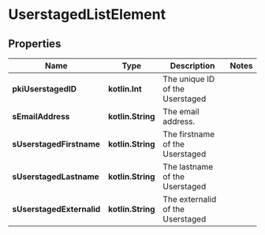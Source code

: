 
# UserstagedListElement

## Properties
| Name | Type | Description | Notes |
| ------------ | ------------- | ------------- | ------------- |
| **pkiUserstagedID** | **kotlin.Int** | The unique ID of the Userstaged |  |
| **sEmailAddress** | **kotlin.String** | The email address. |  |
| **sUserstagedFirstname** | **kotlin.String** | The firstname of the Userstaged |  |
| **sUserstagedLastname** | **kotlin.String** | The lastname of the Userstaged |  |
| **sUserstagedExternalid** | **kotlin.String** | The externalid of the Userstaged |  |




